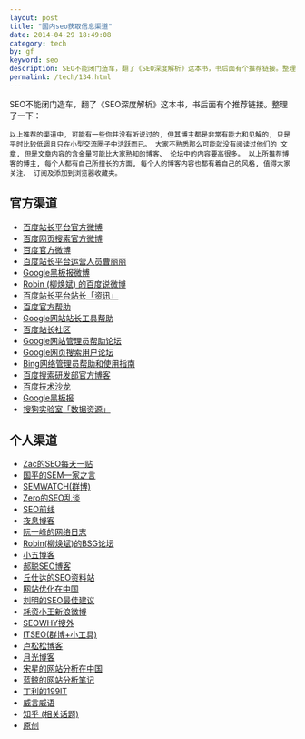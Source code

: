 ```yaml
---
layout: post
title: "国内seo获取信息渠道"
date: 2014-04-29 18:49:08
category: tech
by: gf
keyword: seo
description: SEO不能闭门造车，翻了《SEO深度解析》这本书，书后面有个推荐链接。整理了一下：以上推荐的渠道中,可能有一些你并没有听说过的,但其博主都是非常有能力和见解的,只是平时比较
permalink: /tech/134.html
---
```

SEO不能闭门造车，翻了《SEO深度解析》这本书，书后面有个推荐链接。整理了一下：

``````````
以上推荐的渠道中, 可能有一些你并没有听说过的, 但其博主都是非常有能力和见解的, 只是平时比较低调且只在小型交流圈子中活跃而已。 大家不熟悉那么可能就没有阅读过他们的 文章, 但是文章内容的含金量可能比大家熟知的博客、 论坛中的内容要高很多。 以上所推荐博 客的博主, 每个人都有自己所擅长的方面, 每个人的博客内容也都有着自己的风格, 值得大家
关注、 订阅及添加到浏览器收藏夹。
``````````

## 官方渠道 ##

 *  [百度站长平台官方微博][Link 1]
 *  [百度网页搜索官方微博][Link 2]
 *  [百度官方微博][Link 3]
 *  [百度站长平台运营人员曹丽丽][Link 4]
 *  [Google黑板报微博][Google]
 *  [Robin (柳焕斌) 的百度说微博 ][Robin _ _]
 *  [百度站长平台站长「资讯」][Link 5]
 *  [百度官方帮助][Link 6]
 *  [Google网站站长工具帮助][Google 1]
 *  [百度站长社区][Link 7]
 *  [Google网站管理员帮助论坛][Google 2]
 *  [GoogIe网页搜索用户论坛][GoogIe]
 *  [Bing网络管理员帮助和使用指南][Bing]
 *  [百度搜索研发部官方博客][Link 8]
 *  [百度技术沙龙][Link 9]
 *  [Google黑板报][Google 3]
 *  [搜狗实验室「数据资源」][Link 10]

## 个人渠道 ##

 *  [Zac的SEO每天一贴][Zac_SEO]
 *  [国平的SEM一家之言][SEM]
 *  [SEMWATCH(群博)][SEMWATCH]
 *  [Zero的SEO乱谈][Zero_SEO]
 *  [SEO前线][SEO]
 *  [夜息博客][Link 11]
 *  [阮一峰的网络日志][Link 12]
 *  [Robin(柳焕斌)的BSG论坛][Robin_BSG]
 *  [小五博客][Link 13]
 *  [郝聪SEO博客][SEO 1]
 *  [丘仕达的SEO资料站][SEO 2]
 *  [网站优化在中国][Link 14]
 *  [刘明的SEO最佳建议][SEO 3]
 *  [耗资小王新浪微博][Link 15]
 *  [SEOWHY搜外][SEOWHY]
 *  [ITSEO(群博+小工具)][ITSEO]
 *  [卢松松博客][Link 16]
 *  [月光博客][Link 17]
 *  [宋星的网站分析在中国][Link 18]
 *  [蓝鲸的网站分析笔记][Link 19]
 *  [丁利的199IT][199IT]
 *  [威言威语][Link 20]
 *  [知乎 (相关话题)][Link 21]
 *  [原创][Link 22]


[Link 1]: http://e.weibo.com/baiduzhanzhang
[Link 2]: http://e.weibo.com/baiduwangyesousuo
[Link 3]: http://e.weibo.com/baiduguanfang
[Link 4]: http://weibo.com/208282487
[Google]: http://weibo.com/googlev
[Robin _ _]: http://t.qq.com/baidusays
[Link 5]: http://zhanzhang.baidu.com/Wiki/index
[Link 6]: http://www.baidu.com/search/jiqiao.html
[Google 1]: https://support.google.com/webmasters/
[Link 7]: http://bbs.zhanzhang.baidu.com/
[Google 2]: https://productforums.google.com/forum/#!forum/Webmaster-zh-cn
[GoogIe]: https://productforums.google.com/forum/#!forum/websearch-zh-cn
[Bing]: http://www.bing.com/Webmaster/help
[Link 8]: http://www.baidu-tech.com/
[Link 9]: http://www.infoq.com/cn/zones/baidu-salon/
[Google 3]: http://blog.sina.com.cn/u/2617744132
[Link 10]: http://www.sogou.com/labs/resources.html
[Zac_SEO]: http://www.seozac.com/
[SEM]: http://www.semyj.com/
[SEMWATCH]: http://semwatch.org/
[Zero_SEO]: http://seosay.me/
[SEO]: http://www.seoqianxian.com/
[Link 11]: http://www.imyexi.com/
[Link 12]: http://www.ruanyifeng.com/blog/
[Robin_BSG]: http://baiduseoguide.com/bbs/
[Link 13]: http://lingdonge.com/
[SEO 1]: http://www.bloghuman.com/
[SEO 2]: http://www.chinaseo.org.cn/
[Link 14]: http://www.chinaweboptimization.com/
[SEO 3]: http://seoaqua.com/
[Link 15]: http://www.weibo.com/alexwhu
[SEOWHY]: http://www.seowhy.com/
[ITSEO]: http://www.itseo.net/
[Link 16]: http://lusongsong.com/
[Link 17]: http://www.williamlong.info/
[Link 18]: http://www.chinawebanalytics.cn/
[Link 19]: http://bluewhale.cc/
[199IT]: http://www.199it.com/
[Link 20]: http://www.weisay.com/blog/
[Link 21]: http://www.gfzj.us/http;//www.zhihu.com/
[Link 22]: http://www.lxysem.cn/